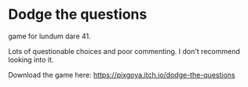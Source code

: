 # Dodge the questions
game for lundum dare 41.

Lots of questionable choices and poor commenting. I don't recommend looking into it.

Download the game here: https://pixgoya.itch.io/dodge-the-questions

